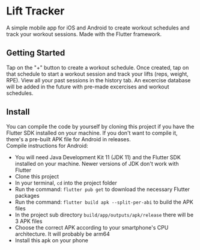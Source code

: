 # Lift Tracker

A simple mobile app for iOS and Android to create workout schedules and track your workout sessions.
Made with the Flutter framework.

## Getting Started

Tap on the "+" button to create a workout schedule. Once created, tap on that schedule to start a workout session
and track your lifts (reps, weight, RPE). View all your past sessions in the history tab. An excercise database
will be added in the future with pre-made excercises and workout schedules.

## Install

You can compile the code by yourself by cloning this project if you have the Flutter SDK installed on your machine. If you don't want to compile it, there's a pre-built APK file for Android in releases.  
Compile instructions for Android:  
  * You will need Java Development Kit 11 (JDK 11) and the Flutter SDK installed on your machine. Newer versions of JDK don't work with Flutter
  * Clone this project
  * In your terminal, `cd` into the project folder
  * Run the command: `flutter pub get` to download the necessary Flutter packages
  * Run the command: `flutter build apk --split-per-abi` to build the APK files
  * In the project sub directory `build/app/outputs/apk/release` there will be 3 APK files
  * Choose the correct APK according to your smartphone's CPU architecture. It will probably be arm64
  * Install this apk on your phone
